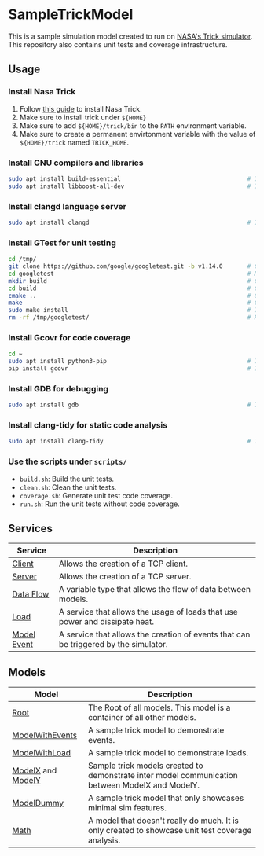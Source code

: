 # SampleTrickModel

This is a sample simulation model created to run on [NASA's Trick simulator](https://github.com/nasa/trick). This repository also contains unit tests and coverage infrastructure.

## Usage

### Install Nasa Trick

1. Follow [this guide](https://nasa.github.io/trick/documentation/install_guide/Install-Guide) to install Nasa Trick.
1. Make sure to install trick under `${HOME}`
1. Make sure to add `${HOME}/trick/bin` to the `PATH` environment variable.
1. Make sure to create a permanent envirtonment variable with the value of `${HOME}/trick` named `TRICK_HOME`.

### Install GNU compilers and libraries

``` bash
sudo apt install build-essential                                    # Install GNU compilers.
sudo apt install libboost-all-dev                                   # Install boost libraries.
```

### Install clangd language server

``` bash
sudo apt install clangd                                             # Install clangd language server.
```

### Install GTest for unit testing

``` bash
cd /tmp/
git clone https://github.com/google/googletest.git -b v1.14.0       # Clone project from github to a specific release.
cd googletest                                                       # Main directory of the cloned repository.
mkdir build                                                         # Create a directory to hold the build output.
cd build                                                            # Change current dir to build dir.
cmake ..                                                            # Generate native build scripts for GoogleTest.
make                                                                # Compile gtest
sudo make install                                                   # Install in /usr/local/ by default
rm -rf /tmp/googletest/                                             # Remove temporarily create files.
```

### Install Gcovr for code coverage

``` bash
cd ~
sudo apt install python3-pip                                        # Install python package manager.
pip install gcovr                                                   # Install gcovr code coverage tool.
```

### Install GDB for debugging

``` bash
sudo apt install gdb                                                # Install GNU GDB debugger.
```

### Install clang-tidy for static code analysis

``` bash
sudo apt install clang-tidy                                         # Install clang-tidy.
```

### Use the scripts under `scripts/`

- `build.sh`: Build the unit tests.
- `clean.sh`: Clean the unit tests.
- `coverage.sh`: Generate unit test code coverage.
- `run.sh`: Run the unit tests without code coverage.

## Services

| Service | Description |
|----------|----------|
| [Client](models/common/network/client/client.hpp) | Allows the creation of a TCP client. |
| [Server](models/common/network/server/server.hpp) | Allows the creation of a TCP server. |
| [Data Flow](models/common/dataFlow.hpp) | A variable type that allows the flow of data between models. |
| [Load](models/common/load.hpp) | A service that allows the usage of loads that use power and dissipate heat. |
| [Model Event](models/common/modelEvent.hpp) | A service that allows the creation of events that can be triggered by the simulator. |

## Models

| Model | Description |
|----------|----------|
| [Root](models/root/root.hpp) | The Root of all models. This model is a container of all other models. |
| [ModelWithEvents](models/modelWithEvents/modelWithEvents.hpp) | A sample trick model to demonstrate events. |
| [ModelWithLoad](models/modelWithLoad/modelWithLoad.hpp) | A sample trick model to demonstrate loads. |
| [ModelX](models/modelX/modelX.hpp) and [ModelY](models/modelY/modelY.hpp) | Sample trick models created to demonstrate inter model communication between ModelX and ModelY. |
| [ModelDummy](models/modelDummy/modelDummy.hpp) | A sample trick model that only showcases minimal sim features. |
| [Math](models/math/math.hpp) | A model that doesn't really do much. It is only created to showcase unit test coverage analysis. |
